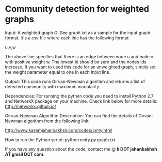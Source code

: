 Community detection for weighted graphs
=======================================
Input: 
A weighted graph G. See graph.txt as a sample for the input graph format. It's a csv file where each line has the following format: 

u,v,w 

The above line specifies that there is an edge between node u and node v with positive weight w. 
The lowest id should be zero and the nodes ids increase. If you want to used this code for an unweighted graph, 
simply set the weight parameter equal to one in each input line.

Output:
This code runs Girvan-Newman algorithm and returns a list of detected community with maximum modularity.

Dependencies:
For running the python code you need to install Python 2.7 and NetworkX package on your machine. Check link below for more details:
http://networkx.github.io/

Girvan-Newman Algorithm Description:
You can find the details of Girvan-Newman algorithm from the following link: 

http://www.kazemjahanbakhsh.com/codes/cmty.html

How to run the Python script:
python cmty.py graph.txt

If you have any question about the code, contact me @ <b>k DOT jahanbakhsh AT gmail DOT com</b>.
